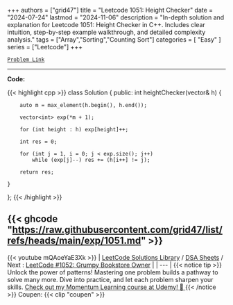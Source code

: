 
+++
authors = ["grid47"]
title = "Leetcode 1051: Height Checker"
date = "2024-07-24"
lastmod = "2024-11-06"
description = "In-depth solution and explanation for Leetcode 1051: Height Checker in C++. Includes clear intuition, step-by-step example walkthrough, and detailed complexity analysis."
tags = ["Array","Sorting","Counting Sort"]
categories = [
    "Easy"
]
series = ["Leetcode"]
+++



[`Problem Link`](https://leetcode.com/problems/height-checker/description/)

---
**Code:**

{{< highlight cpp >}}
class Solution {
public:
    int heightChecker(vector<int>& h) {

        auto m = max_element(h.begin(), h.end());

        vector<int> exp(*m + 1);

        for (int height : h) exp[height]++;

        int res = 0;

        for (int j = 1, i = 0; j < exp.size(); j++)
            while (exp[j]--) res += (h[i++] != j);

        return res;

    }
};
{{< /highlight >}}

{{< ghcode "https://raw.githubusercontent.com/grid47/list/refs/heads/main/exp/1051.md" >}}
---
{{< youtube mQAoeYaE3Xk >}}
| [LeetCode Solutions Library](https://grid47.xyz/leetcode/) / [DSA Sheets](https://grid47.xyz/sheets/) / Next : [LeetCode #1052: Grumpy Bookstore Owner](https://grid47.xyz/posts/leetcode-1052-grumpy-bookstore-owner-solution/) |
| --- |
{{< notice tip >}}
Unlock the power of patterns! Mastering one problem builds a pathway to solve many more. Dive into practice, and let each problem sharpen your skills. [Check out my Momentum Learning course at Udemy! 🚀 ](https://www.udemy.com/course/algorithms-and-data-structures-in-cpp/)
{{< /notice >}}
Coupen: {{< clip "coupen" >}}
